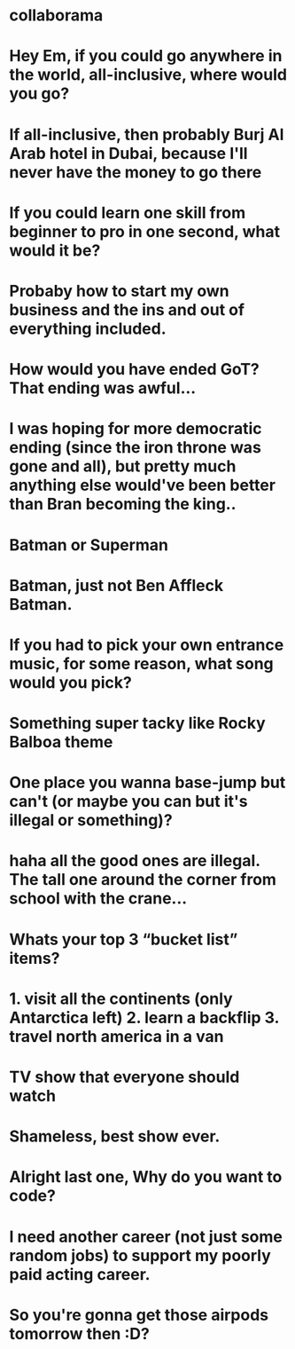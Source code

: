 # collaborama

#  Hey Em, if you could go anywhere in the world, all-inclusive, where would you go?

#  If all-inclusive, then probably Burj Al Arab hotel in Dubai, because I'll never have the money to go there



# If you could learn one skill from beginner to pro in one second, what would it be?

# Probaby how to start my own business and the ins and out of everything included. 



# How would you have ended GoT? That ending was awful...

# I was hoping for more democratic ending (since the iron throne was gone and all), but pretty much anything else would've been better than Bran becoming the king..



# Batman or Superman

# Batman, just not Ben Affleck Batman.



# If you had to pick your own entrance music, for some reason, what song would you pick?

# Something super tacky like Rocky Balboa theme



# One place you wanna base-jump but can't (or maybe you can but it's illegal or something)?

# haha all the good ones are illegal. The tall one around the corner from school with the crane...



# Whats your top 3 “bucket list” items?

# 1. visit all the continents (only Antarctica left)    2. learn a backflip     3. travel north america in a van



# TV show that everyone should watch

# Shameless, best show ever.



# Alright last one, Why do you want to code?

# I need another career (not just some random jobs) to support my poorly paid acting career.



# So you're gonna get those airpods tomorrow then :D?

